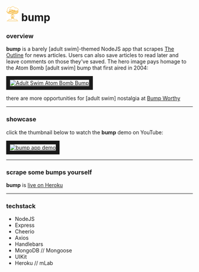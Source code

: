 # ![favicon](/public/assets/images/boom.png) bump
### overview

**bump** is a barely [adult swim]-themed NodeJS app that scrapes [The Outline](https://theoutline.com) for news articles. Users can also save articles to read later and leave comments on those they've saved. The hero image pays homage to the Atom Bomb [adult swim] bump that first aired in 2004:

<a target="_blank" href="http://www.youtube.com/watch?feature=player_embedded&v=vCuvdGk6cHI"><img src="http://img.youtube.com/vi/vCuvdGk6cHI/0.jpg" alt="Adult Swim Atom Bomb Bump" width="240" height="180" border="10" /></a>

there are more opportunities for [adult swim] nostalgia at [Bump Worthy](https://www.bumpworthy.com/)

---

### showcase

click the thumbnail below to watch the **bump** demo on YouTube:

<a target="_blank" href="http://www.youtube.com/watch?feature=player_embedded&v=DOwBsJXKSPQ"><img src="http://img.youtube.com/vi/DOwBsJXKSPQ/0.jpg" alt="bump app demo" width="240" height="180" border="10" /></a>

---

### scrape some bumps yourself

**bump** is [live on Heroku](http://bumps.herokuapp.com/)

---

### techstack

* NodeJS
* Express
* Cheerio
* Axios
* Handlebars
* MongoDB // Mongoose
* UIKit
* Heroku // mLab
